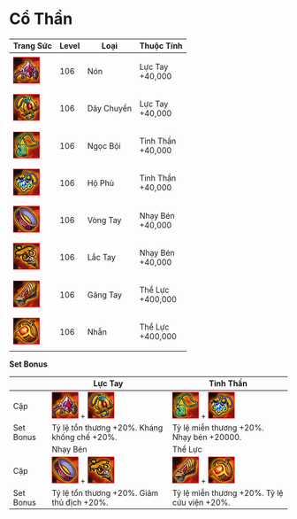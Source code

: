 # Cổ Thần

| Trang Sức                                    | Level | Loại       | Thuộc Tính                  |
| -------------------------------------------- | ----- | ---------- | --------------------------- |
| ![](<../../.gitbook/assets/image (597).png>) | 106   | Nón        | <p>Lực Tay<br>+40,000</p>   |
| ![](<../../.gitbook/assets/image (550).png>) | 106   | Dây Chuyền | <p>Lực Tay<br>+40,000</p>   |
| ![](<../../.gitbook/assets/image (545).png>) | 106   | Ngọc Bội   | <p>Tinh Thần<br>+40,000</p> |
| ![](<../../.gitbook/assets/image (271).png>) | 106   | Hộ Phù     | <p>Tinh Thần<br>+40,000</p> |
| ![](<../../.gitbook/assets/image (783).png>) | 106   | Vòng Tay   | <p>Nhạy Bén<br>+40,000</p>  |
| ![](<../../.gitbook/assets/image (720).png>) | 106   | Lắc Tay    | <p>Nhạy Bén<br>+40,000</p>  |
| ![](<../../.gitbook/assets/image (764).png>) | 106   | Găng Tay   | <p>Thể Lực<br>+400,000</p>  |
| ![](<../../.gitbook/assets/image (266).png>) | 106   | Nhẫn       | <p>Thể Lực<br>+400,000</p>  |

&#x20;

**Set Bonus**

|           | Lực Tay                                                                                     | Tinh Thần                                                                                   |
| --------- | ------------------------------------------------------------------------------------------- | ------------------------------------------------------------------------------------------- |
| Cặp       | ![](<../../.gitbook/assets/image (597).png>) + ![](<../../.gitbook/assets/image (550).png>) | ![](<../../.gitbook/assets/image (545).png>) + ![](<../../.gitbook/assets/image (271).png>) |
| Set Bonus | Tỷ lệ tổn thương +20%. Kháng khống chế +20%.                                                | Tỷ lệ miễn thương +20%. Nhạy bén +20000.                                                    |
|           | Nhạy Bén                                                                                    | Thể Lực                                                                                     |
| Cặp       | ![](<../../.gitbook/assets/image (783).png>) + ![](<../../.gitbook/assets/image (720).png>) | ![](<../../.gitbook/assets/image (764).png>) + ![](<../../.gitbook/assets/image (266).png>) |
| Set Bonus | Tỷ lệ tổn thương +20%. Giảm thủ địch +20%.                                                  | Tỷ lệ miễn thương +20%. Tỷ lệ cứu viện +20%.                                                |
